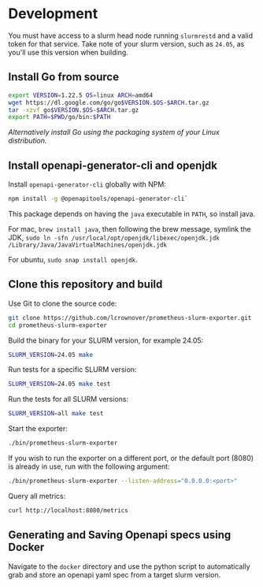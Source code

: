 # Development

You must have access to a slurm head node running `slurmrestd` and a valid token
for that service. Take note of your slurm version, such as `24.05`, as you'll
use this version when building.

## Install Go from source

```bash
export VERSION=1.22.5 OS=linux ARCH=amd64
wget https://dl.google.com/go/go$VERSION.$OS-$ARCH.tar.gz
tar -xzvf go$VERSION.$OS-$ARCH.tar.gz
export PATH=$PWD/go/bin:$PATH
```

_Alternatively install Go using the packaging system of your Linux distribution._

## Install openapi-generator-cli and openjdk

Install `openapi-generator-cli` globally with NPM:

```bash
npm install -g @openapitools/openapi-generator-cli`
```

This package depends on having the `java` executable in `PATH`, so install java.

For mac, `brew install java`, then following the brew message, symlink the JDK,
`sudo ln -sfn /usr/local/opt/openjdk/libexec/openjdk.jdk /Library/Java/JavaVirtualMachines/openjdk.jdk`

For ubuntu, `sudo snap install openjdk`.

## Clone this repository and build

Use Git to clone the source code:

```bash
git clone https://github.com/lcrownover/prometheus-slurm-exporter.git
cd prometheus-slurm-exporter
```

Build the binary for your SLURM version, for example 24.05:

```bash
SLURM_VERSION=24.05 make
```

Run tests for a specific SLURM version:

```bash
SLURM_VERSION=24.05 make test
```

Run the tests for all SLURM versions:

```bash
SLURM_VERSION=all make test
```

Start the exporter:

```bash
./bin/prometheus-slurm-exporter
```

If you wish to run the exporter on a different port, or the default port (8080) is already in use, run with the following argument:

```bash
./bin/prometheus-slurm-exporter --listen-address="0.0.0.0:<port>"
```

Query all metrics:

```bash
curl http://localhost:8080/metrics
```

## Generating and Saving Openapi specs using Docker

Navigate to the `docker` directory and use the python script to automatically grab and store an openapi yaml spec
from a target slurm version.
